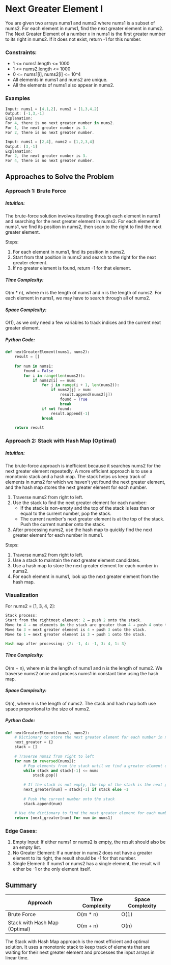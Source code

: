 # Next Greater Element I
You are given two arrays nums1 and nums2 where nums1 is a subset of nums2. For each element in nums1, find the next greater element in nums2. The Next Greater Element of a number x in nums1 is the first greater number to its right in nums2. If it does not exist, return -1 for this number.

### Constraints:
- 1 <= nums1.length <= 1000
- 1 <= nums2.length <= 1000
- 0 <= nums1[i], nums2[i] <= 10^4
- All elements in nums1 and nums2 are unique.
- All the elements of nums1 also appear in nums2.

### Examples
```javascript
Input: nums1 = [4,1,2], nums2 = [1,3,4,2]
Output: [-1,3,-1]
Explanation:
For 4, there is no next greater number in nums2.
For 1, the next greater number is 3.
For 2, there is no next greater number.

Input: nums1 = [2,4], nums2 = [1,2,3,4]
Output: [3,-1]
Explanation:
For 2, the next greater number is 3.
For 4, there is no next greater number.
```

## Approaches to Solve the Problem
### Approach 1: Brute Force
##### Intuition:
The brute-force solution involves iterating through each element in nums1 and searching for the next greater element in nums2. For each element in nums1, we find its position in nums2, then scan to the right to find the next greater element.

Steps:
1. For each element in nums1, find its position in nums2.
2. Start from that position in nums2 and search to the right for the next greater element.
3. If no greater element is found, return -1 for that element.
##### Time Complexity:
O(m * n), where m is the length of nums1 and n is the length of nums2. For each element in nums1, we may have to search through all of nums2.
##### Space Complexity:
O(1), as we only need a few variables to track indices and the current next greater element.
##### Python Code:
```python
def nextGreaterElement(nums1, nums2):
    result = []
    
    for num in nums1:
        found = False
        for i in range(len(nums2)):
            if nums2[i] == num:
                for j in range(i + 1, len(nums2)):
                    if nums2[j] > num:
                        result.append(nums2[j])
                        found = True
                        break
                if not found:
                    result.append(-1)
                break
                
    return result
```

### Approach 2: Stack with Hash Map (Optimal)
##### Intuition: 
The brute-force approach is inefficient because it searches nums2 for the next greater element repeatedly. A more efficient approach is to use a monotonic stack and a hash map. The stack helps us keep track of elements in nums2 for which we haven't yet found the next greater element, and the hash map stores the next greater element for each number.

1. Traverse nums2 from right to left.
2. Use the stack to find the next greater element for each number:
   - If the stack is non-empty and the top of the stack is less than or equal to the current number, pop the stack.
   - The current number's next greater element is at the top of the stack.
Push the current number onto the stack.
3. After processing nums2, use the hash map to quickly find the next greater element for each number in nums1.

Steps:
1. Traverse nums2 from right to left.
2. Use a stack to maintain the next greater element candidates.
3. Use a hash map to store the next greater element for each number in nums2.
4. For each element in nums1, look up the next greater element from the hash map.
### Visualization
For nums2 = [1, 3, 4, 2]:
```rust
Stack process:
Start from the rightmost element: 2 → push 2 onto the stack.
Move to 4 → no elements in the stack are greater than 4 → push 4 onto the stack.
Move to 3 → next greater element is 4 → push 3 onto the stack.
Move to 1 → next greater element is 3 → push 1 onto the stack.

Hash map after processing: {2: -1, 4: -1, 3: 4, 1: 3}
```
##### Time Complexity:
O(m + n), where m is the length of nums1 and n is the length of nums2. We traverse nums2 once and process nums1 in constant time using the hash map.
##### Space Complexity:
O(n), where n is the length of nums2. The stack and hash map both use space proportional to the size of nums2.
##### Python Code:
```python
def nextGreaterElement(nums1, nums2):
    # Dictionary to store the next greater element for each number in nums2
    next_greater = {}
    stack = []
    
    # Traverse nums2 from right to left
    for num in reversed(nums2):
        # Pop elements from the stack until we find a greater element or the stack is empty
        while stack and stack[-1] <= num:
            stack.pop()
        
        # If the stack is not empty, the top of the stack is the next greater element
        next_greater[num] = stack[-1] if stack else -1
        
        # Push the current number onto the stack
        stack.append(num)
    
    # Use the dictionary to find the next greater element for each number in nums1
    return [next_greater[num] for num in nums1]
```
### Edge Cases:
1. Empty Input: If either nums1 or nums2 is empty, the result should also be an empty list.
2. No Greater Element: If a number in nums2 does not have a greater element to its right, the result should be -1 for that number.
3. Single Element: If nums1 or nums2 has a single element, the result will either be -1 or the only element itself.
## Summary

| Approach                         | Time Complexity | Space Complexity |
|-----------------------------------|-----------------|------------------|
| Brute Force                                | O(m * n)      | O(1)             |
| Stack with Hash Map (Optimal)                          | O(m + n)            | O(n)             |

The Stack with Hash Map approach is the most efficient and optimal solution. It uses a monotonic stack to keep track of elements that are waiting for their next greater element and processes the input arrays in linear time.